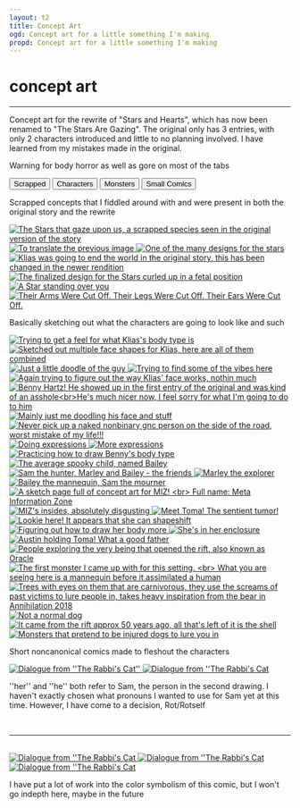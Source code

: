 ```yaml
---
layout: t2
title: Concept Art
ogd: Concept art for a little something I'm making
propd: Concept art for a little something I'm making
---
```


# concept art

---

Concept art for the rewrite of "Stars and Hearts", which has now been renamed to "The Stars Are Gazing". The original only has 3 entries, with only 2 characters introduced and little to no planning involved. I have learned from my mistakes made in the original.

Warning for body horror as well as gore on most of the tabs

<div class="tab">
        <button class="tablinks" onclick="openCity(event, 'scr')" id="defaultOpen">
        Scrapped
       </button>
        <button class="tablinks" onclick="openCity(event, 'cha')" id="defaultOpen">
        Characters
       </button>    
        <button class="tablinks" onclick="openCity(event, 'mon')" id="defaultOpen">
        Monsters
       </button>  
        <button class="tablinks" onclick="openCity(event, 'sco')" id="defaultOpen">
        Small Comics
       </button>  
</div>
                <div id="scr" class="tabcontent">
    <div class="gallery">
        <p>Scrapped concepts that I fiddled around with and were present in both the original story and the rewrite</p>
        <a href="/_con/1starry.png" data-caption="The Stars that gaze upon us, a scrapped species seen in the original version of the story">
            <img class="thumb" src="/_con/1starry.png" alt="The Stars that gaze upon us, a scrapped species seen in the original version of the story">
        </a>
        <a href="/_con/1translator.png" data-caption="To translate the previous image">
            <img class="thumb" src="/_con/1translator.png" alt="To translate the previous image">
        </a>
        <a href="/_con/1star_angel.png" data-caption="One of the many designs for the stars">
            <img class="thumb" src="/_con/1star_angel.png" alt="One of the many designs for the stars">
        </a>
        <a href="/_con/1world_ender.png" data-caption="Klias was going to end the world in the original story, this has been changed in the newer rendition">
            <img class="thumb" src="/_con/1world_ender.png" alt="Klias was going to end the world in the original story, this has been changed in the newer rendition">
        </a>
        <a href="/_con/1fetal.png" data-caption="The finalized design for the Stars curled up in a fetal position">
            <img class="thumb" src="/_con/1fetal.png" alt="The finalized design for the Stars curled up in a fetal position">
        </a>
        <a href="/_con/1stander.png" data-caption="A Star standing over you">
            <img class="thumb" src="/_con/1stander.png" alt="A Star standing over you">
        </a>
        <a href="/_con/1gone.png" data-caption=" Their Arms Were Cut Off. Their Legs Were Cut Off. Their Ears Were Cut Off. ">
            <img class="thumb" src="/_con/1gone.png" alt=" Their Arms Were Cut Off. Their Legs Were Cut Off. Their Ears Were Cut Off. ">
        </a>
        </div>
</div>
                <div id="cha" class="tabcontent">
<div class="gallery">
    <p>Basically sketching out what the characters are going to look like and such</p>
        <a href="/_con/2klias_bod.png" data-caption="Trying to get a feel for what Klias's body type is">
            <img class="thumb" src="/_con/2klias_bod.png" alt="Trying to get a feel for what Klias's body type is">
        </a>
        <a href="/_con/2klias_face.png" data-caption="Sketched out multiple face shapes for Klias, here are all of them combined">
            <img class="thumb" src="/_con/2klias_face.png" alt="Sketched out multiple face shapes for Klias, here are all of them combined">
        </a>
        <a href="/_con/2bored.png" data-caption="Just a little doodle of the guy">
            <img class="thumb" src="/_con/2bored.png" alt="Just a little doodle of the guy">
        </a>
        <a href="/_con/2godless.png" data-caption="Trying to find some of the vibes here">
            <img class="thumb" src="/_con/2godless.png" alt="Trying to find some of the vibes here">
        </a>
        <a href="/_con/2twinklol.png" data-caption="Again trying to figure out the way Klias' face works, nothin much">
            <img class="thumb" src="/_con/2twinklol.png" alt="Again trying to figure out the way Klias' face works, nothin much">
        </a>
        <a href="/_con/2benny.png" data-caption="Benny Hartz! He showed up in the first entry of the original and was kind of an asshole<br>He's much nicer now, I feel sorry for what I'm going to do to him">
            <img class="thumb" src="/_con/2benny.png" alt="Benny Hartz! He showed up in the first entry of the original and was kind of an asshole<br>He's much nicer now, I feel sorry for what I'm going to do to him">
        </a>
        <a href="/_con/2blush.png" data-caption="Mainly just me doodling his face and stuff">
            <img class="thumb" src="/_con/2blush.png" alt="Mainly just me doodling his face and stuff">
        </a>
        <a href="/_con/2drive.png" data-caption="Never pick up a naked nonbinary gnc person on the side of the road, worst mistake of my life!!! ">
            <img class="thumb" src="/_con/2drive.png" alt="Never pick up a naked nonbinary gnc person on the side of the road, worst mistake of my life!!! ">
        </a>
        <a href="/_con/2stare.png" data-caption="Doing expressions">
            <img class="thumb" src="/_con/2stare.png" alt="Doing expressions">
        </a>
        <a href="/_con/2starebutsad.png" data-caption="More expressions">
            <img class="thumb" src="/_con/2starebutsad.png" alt="More expressions">
        </a>
        <a href="/_con/2benatomyprac.png" data-caption="Practicing how to draw Benny's body type">
            <img class="thumb" src="/_con/2benatomyprac.png" alt="Practicing how to draw Benny's body type">
        </a>
        <a href="/_con/2bailey.png" data-caption="The average spooky child, named Bailey">
            <img class="thumb" src="/_con/2bailey.png" alt="The average spooky child, named Bailey">
        </a>
        <a href="/_con/2bg_prac.png" data-caption="Sam the hunter, Marley and Bailey - the friends">
            <img class="thumb" src="/_con/2bg_prac.png" alt="Sam the hunter, Marley and Bailey - the friends">
        </a>
        <a href="/_con/2entertherift.png" data-caption="Marley the explorer">
            <img class="thumb" src="/_con/2entertherift.png" alt="Marley the explorer">
        </a>
        <a href="/_con/2missing.png" data-caption="Bailey the mannequin, Sam the mourner">
            <img class="thumb" src="/_con/2missing.png" alt="Bailey the mannequin, Sam the mourner">
        </a>
        <a href="/_con/2miz_sketch.png" data-caption="A sketch page full of concept art for MIZ! Full name: Meta Information Zone">
            <img class="thumb" src="/_con/2miz_sketch.png" alt="A sketch page full of concept art for MIZ! <br> Full name: Meta Information Zone">
        </a>
        <a href="/_con/2mizbrain.png" data-caption="MIZ's insides, absolutely disgusting">
            <img class="thumb" src="/_con/2mizbrain.png" alt="MIZ's insides, absolutely disgusting">
        </a>
        <a href="/_con/2toma.png" data-caption="Meet Toma! The sentient tumor!">
            <img class="thumb" src="/_con/2toma.png" alt="Meet Toma! The sentient tumor!">
        </a>
        <a href="/_con/2tomabod.png" data-caption="Lookie here! It appears that she can shapeshift">
            <img class="thumb" src="/_con/2tomabod.png" alt="Lookie here! It appears that she can shapeshift">
        </a>
        <a href="/_con/2tomabodagain.png" data-caption="Figuring out how to draw her body more">
            <img class="thumb" src="/_con/2tomabodagain.png" alt="Figuring out how to draw her body more">
        </a>
        <a href="/_con/2terrarium.png" data-caption="She's in her enclosure">
            <img class="thumb" src="/_con/2terrarium.png" alt="She's in her enclosure">
        </a>
        <a href="/_con/2austin.png" data-caption="Austin holding Toma! What a good father">
            <img class="thumb" src="/_con/2austin.png" alt="Austin holding Toma! What a good father">
        </a>
        <a href="/_con/2oracle.png" data-caption="People exploring the very being that opened the rift, also known as Oracle">
            <img class="thumb" src="/_con/2oracle.png" alt="People exploring the very being that opened the rift, also known as Oracle">
        </a>
    </div>
</div>
                <div id="mon" class="tabcontent">
<div class="gallery">
        <a href="/_con/3mannequin.png" data-caption="The first monster I came up with for this setting. <br> What you are seeing here is a mannequin before it assimilated a human">
            <img class="thumb" src="/_con/3mannequin.png" alt="The first monster I came up with for this setting. <br> What you are seeing here is a mannequin before it assimilated a human">
        </a>
        <a href="/_con/3treecker.png" data-caption="Trees with eyes on them that are carnivorous, they use the screams of past victims to lure people in, takes heavy inspiration from the bear in Annihilation 2018">
            <img class="thumb" src="/_con/3treecker.png" alt="Trees with eyes on them that are carnivorous, they use the screams of past victims to lure people in, takes heavy inspiration from the bear in Annihilation 2018">
        </a>
        <a href="/_con/3dog.png" data-caption="Not a normal dog">
            <img class="thumb" src="/_con/3dog.png" alt="Not a normal dog">
        </a>
        <a href="/_con/3theshell.png" data-caption="It came from the rift approx 50 years ago, all that's left of it is the shell">
            <img class="thumb" src="/_con/3theshell.png" alt="It came from the rift approx 50 years ago, all that's left of it is the shell
">
        </a>
        <a href="/_con/3doglore.png" data-caption="Monsters that pretend to be injured dogs to lure you in">
            <img class="thumb" src="/_con/3doglore.png" alt="Monsters that pretend to be injured dogs to lure you in">
        </a>
    </div>
</div>
                <div id="sco" class="tabcontent">
    <p>Short noncanonical comics made to fleshout the characters</p>
    <div class="gallery">
        <a href="/_con/4_spokenword_1.png" data-caption="Dialogue from ''The Rabbi's Cat''">
            <img class="thumb" src="/_con/4_spokenword_1.png" alt="Dialogue from ''The Rabbi's Cat''">
        </a>
        <a href="/_con/4_spokenword_2.png" data-caption="Dialogue from ''The Rabbi's Cat">
            <img class="thumb" src="/_con/4_spokenword_2.png" alt="Dialogue from ''The Rabbi's Cat">
        </a>
    </div>
        <p>''her'' and ''he'' both refer to Sam, the person in the second drawing. I haven't exactly chosen what pronouns I wanted to use for Sam yet at this time. However, I have come to a decision, Rot/Rotself</p>
        <br><hr><br>
        <div class="gallery">
        <a href="/_con/4_oneday_1.png" data-caption="Dialogue from ''The Rabbi's Cat">
            <img class="thumb" src="/_con/4_oneday_1.png" alt="Dialogue from ''The Rabbi's Cat">
        </a>
        <a href="/_con/4_oneday_2.png" data-caption="Dialogue from ''The Rabbi's Cat">
            <img class="thumb" src="/_con/4_oneday_2.png" alt="Dialogue from ''The Rabbi's Cat">
        </a>
        <a href="/_con/4_oneday_3.png" data-caption="Dialogue from ''The Rabbi's Cat">
            <img class="thumb" src="/_con/4_oneday_3.png" alt="Dialogue from ''The Rabbi's Cat">
        </a>
        <p>I have put a lot of work into the color symbolism of this comic, but I won't go indepth here, maybe in the future</p>
    </div>
</div>